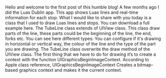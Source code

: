 Hello and welcome to the first post of this humble blog! A few months ago I did the Luas Dublin app. This app shows Luas lines and real-time information for each stop. What I would like to share with you today is a class that I used to draw Luas lines and stops. You can download a full example here. The TubeLine class extends of UIView class. This class draw parts of the line,  these parts could be the beginning of the line, the end, forks etc. You can see here different types:
You can configure if it's drawing in horizontal or vertical way, the colour of the line and the type of the part you are drawing.
The TubeLine class overwrite the draw method of the UIView class. The first thing that we have to do for drawing it’s to create a context with the function UIGraphicsBeginImageContext. According to Apple class reference, UIGraphicsBeginImageContext Creates a bitmap-based graphics context and makes it the current context. 
